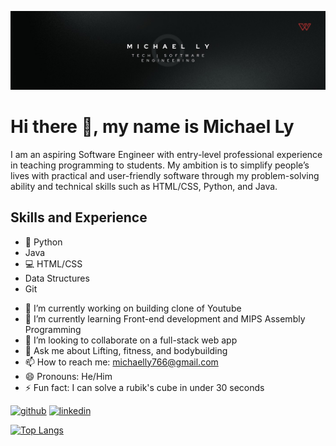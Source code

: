 ![I am an aspiring software engineer seeking SWE Internships](https://github.com/MichaelLy766/MichaelLy766/blob/main/michael-ly-banner.jpg)

# Hi there 👋, my name is Michael Ly
I am an aspiring Software Engineer with entry-level professional experience in teaching programming to students. My ambition is to simplify people’s lives with practical and user-friendly software through my problem-solving ability and technical skills such as HTML/CSS, Python, and Java. 

## Skills and Experience
* 🐍 Python
* Java
* 💻 HTML/CSS
* Data Structures
* Git


- 🔭 I’m currently working on building clone of Youtube 
- 🌱 I’m currently learning Front-end development and MIPS Assembly Programming 
- 👯 I’m looking to collaborate on a full-stack web app  
- 💬 Ask me about Lifting, fitness, and bodybuilding 
- 📫 How to reach me: michaelly766@gmail.com 
- 😄 Pronouns: He/Him 
- ⚡ Fun fact: I can solve a rubik's cube in under 30 seconds 


[<img src='https://cdn.jsdelivr.net/npm/simple-icons@3.0.1/icons/github.svg' alt='github' height='40'>](https://github.com/MichaelLy766)  [<img src='https://cdn.jsdelivr.net/npm/simple-icons@3.0.1/icons/linkedin.svg' alt='linkedin' height='40'>](https://www.linkedin.com/in/michael-ly-swe//)  

[![Top Langs](https://github-readme-stats.vercel.app/api/top-langs/?username=MichaelLy766)](https://github.com/anuraghazra/github-readme-stats)

